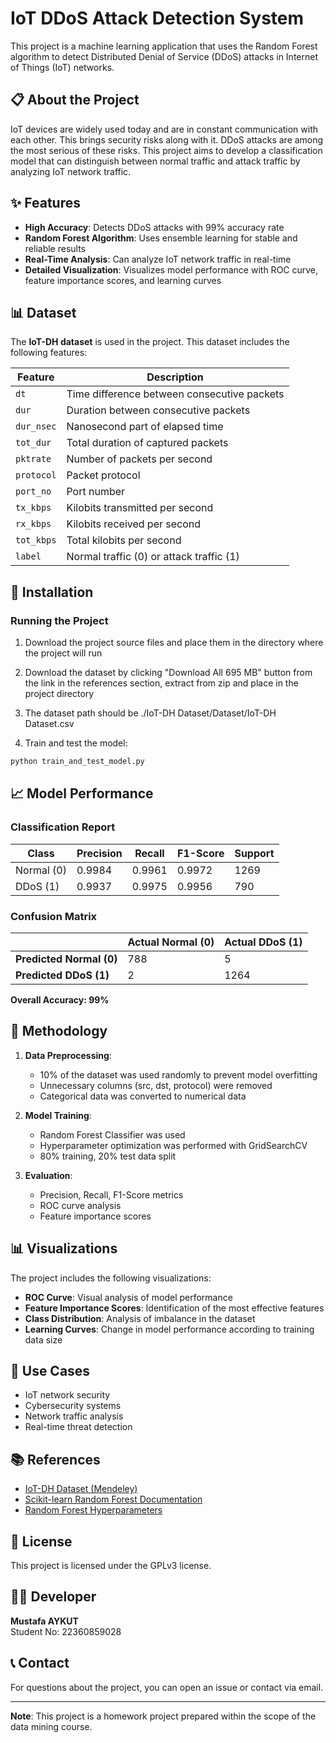 # IoT DDoS Attack Detection System

This project is a machine learning application that uses the Random Forest algorithm to detect Distributed Denial of Service (DDoS) attacks in Internet of Things (IoT) networks.

## 📋 About the Project

IoT devices are widely used today and are in constant communication with each other. This brings security risks along with it. DDoS attacks are among the most serious of these risks. This project aims to develop a classification model that can distinguish between normal traffic and attack traffic by analyzing IoT network traffic.

## ✨ Features

- **High Accuracy**: Detects DDoS attacks with 99% accuracy rate
- **Random Forest Algorithm**: Uses ensemble learning for stable and reliable results
- **Real-Time Analysis**: Can analyze IoT network traffic in real-time
- **Detailed Visualization**: Visualizes model performance with ROC curve, feature importance scores, and learning curves

## 📊 Dataset

The **IoT-DH dataset** is used in the project. This dataset includes the following features:

| Feature | Description |
|---------|-------------|
| `dt` | Time difference between consecutive packets |
| `dur` | Duration between consecutive packets |
| `dur_nsec` | Nanosecond part of elapsed time |
| `tot_dur` | Total duration of captured packets |
| `pktrate` | Number of packets per second |
| `protocol` | Packet protocol |
| `port_no` | Port number |
| `tx_kbps` | Kilobits transmitted per second |
| `rx_kbps` | Kilobits received per second |
| `tot_kbps` | Total kilobits per second |
| `label` | Normal traffic (0) or attack traffic (1) |

## 🚀 Installation

### Running the Project

1. Download the project source files and place them in the directory where the project will run

2. Download the dataset by clicking "Download All 695 MB" button from the link in the references section, extract from zip and place in the project directory

3. The dataset path should be ./IoT-DH Dataset/Dataset/IoT-DH Dataset.csv

4. Train and test the model:
```bash
python train_and_test_model.py
```

## 📈 Model Performance

### Classification Report

| Class | Precision | Recall | F1-Score | Support |
|-------|-----------|--------|----------|---------|
| Normal (0) | 0.9984 | 0.9961 | 0.9972 | 1269 |
| DDoS (1) | 0.9937 | 0.9975 | 0.9956 | 790 |

### Confusion Matrix

|  | Actual Normal (0) | Actual DDoS (1) |
|--|-------------------|-----------------|
| **Predicted Normal (0)** | 788 | 5 |
| **Predicted DDoS (1)** | 2 | 1264 |

**Overall Accuracy: 99%**

## 🔧 Methodology

1. **Data Preprocessing**:
   - 10% of the dataset was used randomly to prevent model overfitting
   - Unnecessary columns (src, dst, protocol) were removed
   - Categorical data was converted to numerical data

2. **Model Training**:
   - Random Forest Classifier was used
   - Hyperparameter optimization was performed with GridSearchCV
   - 80% training, 20% test data split

3. **Evaluation**:
   - Precision, Recall, F1-Score metrics
   - ROC curve analysis
   - Feature importance scores

## 📊 Visualizations

The project includes the following visualizations:

- **ROC Curve**: Visual analysis of model performance
- **Feature Importance Scores**: Identification of the most effective features
- **Class Distribution**: Analysis of imbalance in the dataset
- **Learning Curves**: Change in model performance according to training data size

## 🎯 Use Cases

- IoT network security
- Cybersecurity systems
- Network traffic analysis
- Real-time threat detection

## 📚 References

- [IoT-DH Dataset (Mendeley)](https://data.mendeley.com/datasets/8dns3xbckv/1)
- [Scikit-learn Random Forest Documentation](https://scikit-learn.org/stable/modules/generated/sklearn.ensemble.RandomForestClassifier.html)
- [Random Forest Hyperparameters](https://www.geeksforgeeks.org/hyperparameters-of-random-forest-classifier/)

## 📝 License

This project is licensed under the GPLv3 license.

## 👨‍💻 Developer

**Mustafa AYKUT**  
Student No: 22360859028

## 📞 Contact

For questions about the project, you can open an issue or contact via email.

---

**Note**: This project is a homework project prepared within the scope of the data mining course.
